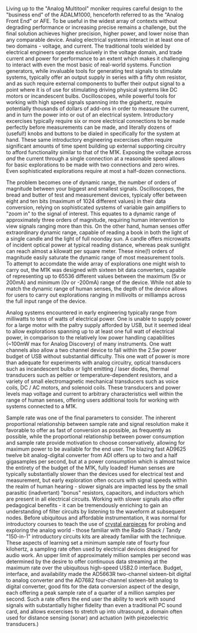 Living up to the "Analog Multitool" moniker requires careful design to the "business end" of the ADALM1000, henceforth referred to as the "Analog Front End" or AFE. To be useful in the widest array of contexts without degrading performance or increasing precise remains a challenge, but the final solution achieves higher precision, higher power, and lower noise than any comparable device. Analog electrical systems interact in at least one of two domains - voltage, and current. The traditional tools wielded by electrical engineers operate exclusively in the voltage domain, and trade current and power for performance to an extent which makes it challenging to interact with even the most basic of real-world systems. Function generators, while invaluable tools for generating test signals to stimulate systems, typically offer an output supply in series with a fifty ohm resistor, and as such require external components to buffer their output signal to a point where it is of use for stimulating driving physical systems like DC motors or incandescent bulbs. Oscilloscopes, while powerful tools for working with high speed signals spanning into the gigahertz, require potentially thousands of dollars of add-ons in order to measure the current, and in turn the power into or out of an electrical system. Introductory excercises typically require six or more electrical connections to be made perfectly before measurements can be made, and literally dozens of (useful!) knobs and buttons to be dialed in specifically for the system at hand. These same introductory engineering excercises often require significant amounts of time spent building up external supporting circuitry to afford functionality similar to that of the M1K. Exposing the voltage across *and* the current through a single connection at a reasonable speed allows for basic explorations to be made with two connections and zero wires. Even sophisticated explorations require at most a half-dozen connections. 

The problem becomes one of dynamic range, the number of orders of magnitude between your biggest and smallest signals. Oscilloscopes, the bread and butter of test and measurement devices, typicaly offer between eight and ten bits (maximum of 1024 different values) in their data conversion, relying on sophisticated systems of variable gain amplifiers to "zoom in" to the signal of interest. This equates to a dynamic range of approximately three orders of magnitude, requiring human intervention to view signals ranging more than this. On the other hand, human senses offer extraordinary dynamic range, capable of reading a book in both the light of a single candle and the light of full noonday sun. A candle offers microwatts of incident optical power at typical reading distance, whereas peak sunlight can reach almost a kilowatt per square meter. These nine(!) orders of magnitude easily saturate the dynamic range of most measurement tools. To attempt to accomdate the wide array of explorations one might wish to carry out, the M1K was designed with sixteen bit data converters, capable of representing up to 65536 different values between the maximum (5v or 200mA) and minimum (0v or -200mA) range of the device. While not able to match the dynamic range of human senses, the depth of the device allows for users to carry out explorations ranging in millivolts or milliamps across the full input range of the device.

Analog systems encountered in early engineering typically range from milliwatts to tens of watts of electrical power. One is unable to supply power for a large motor with the paltry supply afforded by USB, but it seemed ideal to allow explorations spanning up to at least one full watt of electrical power, in comparison to the relatively low power handling capabilities (~100mW max for Analog Discovery) of many instruments. One watt channels also allow a two channel device to fall within the 2.5w power budget of USB without substantial difficulty. This one watt of power is more than adequate for experiments with analog circuitry, optical transducers such as incandescent bulbs or light emitting / laser diodes, thermal transducers such as peltier or temperature-dependent resistors, and a variety of small electromagnetic mechanical transducers such as voice coils, DC / AC motors, and solenoid coils. These transducers and power levels map voltage and current to arbitrary characteristics well within the range of human senses, offering users additional tools for working with systems connected to a M1K.

Sample rate was one of the final parameters to consider. The inherent proportional relationship between sample rate and signal resolution make it favorable to offer as fast of conversion as possible, as frequently as possible, while the proportional relationship between power consumption and sample rate provide motivation to choose conservatively, allowing for maximum power to be available for the end user. The blazing fast AD9625 twelve bit analog-digital converter from ADI offers up to two and a half gigasamples per second, but at a power consumption which is almost twice the entirety of the budget of the M1K, fully loaded! Human senses are typically substantially slower than the devices used for electrical test and measurement, but early exploration often occurs with signal speeds within the realm of human hearing - slower signals are impacted less by the small parasitic (inadvertant) "bonus" resistors, capacitors, and inductors which are present in all electrical circuits. Working with slower signals also offer pedagogical benefits - it can be tremendously enriching to gain an understanding of filter circuits by listening to the waveform at subsequent nodes. Before ubiquitous and affordable instrumentation, it was normal for introductory courses to teach the use of [crystal earpieces](http://en.wikipedia.org/wiki/Crystal_earpiece) for probing and exploring the analog world - those familiar with the Radio Shack / Tandy "150-in-1" introductory circuits kits are already familiar with the technique. These aspects of learning set a minimum sample rate of fourty four kilohertz, a sampling rate often used by electrical devices designed for audio work. An upper limit of approximately million samples per second was determined by the desire to offer continuous data streaming at the maximum rate over the ubiquitous high-speed USB2.0 interface. Budget, interface, and availability made the AD5663R two-channel sixteen-bit digital to analog converter and the AD7682 four-channel sixteen-bit analog to digital converter, good fits for the data conversion aspect of the design, each offering a peak sample rate of a quarter of a million samples per second. Such a rate offers the end user the ability to work with sound signals with substantially higher fidelity than even a traditional PC sound card, and allows excercises to stretch up into ultrasound, a domain often used for distance sensing (sonar) and actuation (with piezoelectric transducers.)


